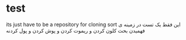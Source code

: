 # test
its just have to be a repository for cloning sort
  این فقط یک تست در زمینه ی فهمیدن بحث کلون کردن و ریموت کردن و پوش کردن و پول کردنه

